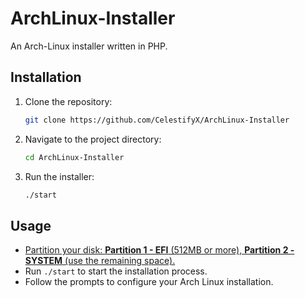 # ArchLinux-Installer

An Arch-Linux installer written in PHP.

## Installation

1. Clone the repository:
    ```bash
    git clone https://github.com/CelestifyX/ArchLinux-Installer
    ```

2. Navigate to the project directory:
    ```bash
    cd ArchLinux-Installer
    ```

3. Run the installer:
    ```bash
    ./start
    ```

## Usage

- [Partition your disk: **Partition 1 - EFI** (512MB or more), **Partition 2 - SYSTEM** (use the remaining space).](GUIDE.md)
- Run `./start` to start the installation process.
- Follow the prompts to configure your Arch Linux installation.